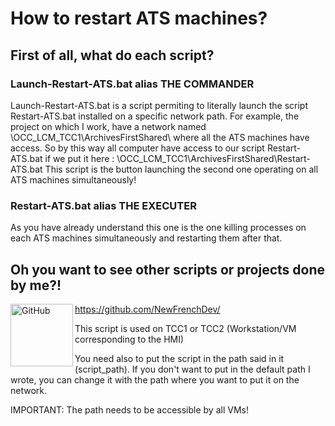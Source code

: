 # How to restart ATS machines?

## First of all, what do each script?

### Launch-Restart-ATS.bat alias THE COMMANDER

Launch-Restart-ATS.bat is a script permiting to literally launch the script Restart-ATS.bat installed on a specific network path.
For example, the project on which I work, have a network named \\OCC_LCM_TCC1\ArchivesFirstShared\ where all the ATS machines have access. So by this way all computer have access to our script Restart-ATS.bat if we put it here : \\OCC_LCM_TCC1\ArchivesFirstShared\Restart-ATS.bat
This script is the button launching the second one operating on all ATS machines simultaneously!

### Restart-ATS.bat alias THE EXECUTER

As you have already understand this one is the one killing processes on each ATS machines simultaneously and restarting them after that.

## Oh you want to see other scripts or projects done by me?!

[<img align="left" alt="GitHub" width="100px" src="https://img.shields.io/badge/github%20-%23121011.svg?&style=for-the-badge&logo=github&logoColor=white"/>](https://github.com/NewFrenchDev) https://github.com/NewFrenchDev/

This script is used on TCC1 or TCC2 (Workstation/VM corresponding to the HMI)

You need also to put the script in the path said in it (script_path).
If you don't want to put in the default path I wrote, you can change it with the path where you want to put it on the network.

IMPORTANT: The path needs to be accessible by all VMs!
